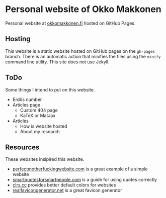 # Personal website of Okko Makkonen

Personal website at [okkomakkonen.fi](https://okkomakkonen.fi) hosted on GitHub Pages.

## Hosting

This website is a static website hosted on GitHub pages on the `gh-pages` branch. There is an automatic action that minifies the files using the `minify` command line utility. This site does not use Jekyll.

## ToDo

Some things I intend to put on this website.

- Erdős number
- Articles page
  - Custom 404 page
  - KaTeX or MatJax
- Articles
  - How is website hosted
  - About my research

## Resources

These websites insipired this website.

- [perfectmotherfuckingwebsite.com](https://perfectmotherfuckingwebsite.com/) is a great example of a simple website
- [smartquotesforsmartpeople.com](https://smartquotesforsmartpeople.com/) is a guide for using quotes correctly
- [clrs.cc](https://clrs.cc/) provides better default colors for websites
- [realfavicongenerator.net](https://realfavicongenerator.net/) is a great favicon generator
